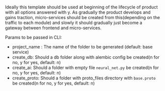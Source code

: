 Ideally this template should be used at beginning of the lifecycle of product with all options answered with y. As gradually the product develops and gains traction, micro-services should be created from this(depending on the traffic to each module) and slowly it should gradually just become a gateway between frontend and micro-services.

Params to be passed in CLI:

- project_name : The name of the folder to be generated (default: base service)
- create_db: Should a db folder along with alembic config be created(n for no, y for yes, default: n)
- create_ai: Should a folder with empty file `neural_net.py` be created(n for no, y for yes, default: n)
- create_proto: Should a folder with proto_files directory with `base.proto` be created(n for no, y for yes, default: n)
